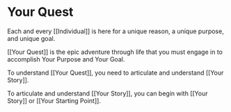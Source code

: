 # Your Quest
Each and every [[Individual]] is here for a unique reason, a unique purpose, and unique goal. 

[[Your Quest]] is the epic adventure through life that you must engage in to accomplish Your Purpose and Your Goal.  

To understand [[Your Quest]], you need to articulate and understand [[Your Story]]. 

To articulate and understand [[Your Story]], you can begin with [[Your Story]] or [[Your Starting Point]].  